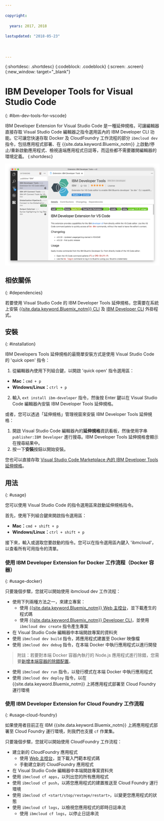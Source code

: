 ```yaml
---

copyright:

  years: 2017, 2018

lastupdated: "2018-05-23"



---
```


{:shortdesc: .shortdesc}
{:codeblock: .codeblock}
{:screen: .screen}
{:new_window: target="_blank"}

# IBM Developer Tools for Visual Studio Code
{: #ibm-dev-tools-for-vscode}

IBM Developer Extension for Visual Studio Code 是一種延伸規格，可讓編輯器直接存取 Visual Studio Code 編輯器之指令選用區內的 IBM Developer CLI 功能。它可讓您快速存取 Docker 及 CloudFoundry 工作流程的部分 `ibmcloud dev` 指令，包括應用程式部署、在 {{site.data.keyword.Bluemix_notm}} 上啟動/停止/重新啟動應用程式、檢視遠端應用程式日誌等，而這些都不需要離開編輯器的環境定義。
{:shortdesc}

![IBM Developer Tools 延伸規格下載畫面的畫面擷取。](vscode.png "Visual Studio Code 內的延伸規格下載畫面")

## 相依關係
{: #dependencies}

若要使用 Visual Studio Code 的 IBM Developer Tools 延伸規格，您需要在系統上安裝 [{{site.data.keyword.Bluemix_notm}} CLI](https://plugins.ng.bluemix.net/ui/home.html) 及 [IBM Developer CLI](index.html) 外掛程式。

## 安裝
{: #installation}

IBM Developers Tools 延伸規格的最簡單安裝方式是使用 Visual Studio Code 的 'quick open' 指令：

1. 從編輯器內使用下列組合鍵，以開啟 'quick open' 指令選用區：

  * **Mac：**`cmd + p`
  * **Windows/Linux：**`ctrl + p`

2. 輸入 `ext install ibm-developer` 指令，然後按 Enter 鍵以在 Visual Studio Code 編輯器內安裝 IBM Developer Tools 延伸規格。

或者，您可以透過「延伸規格」管理視窗來安裝 IBM Developer Tools 延伸規格：

1. 開啟 Visual Studio Code 編輯器內的**延伸規格**資訊看板，然後使用字串 `publisher:IBM Developer` 進行搜尋。IBM Developer Tools 延伸規格會顯示在搜尋結果中。  
2. 按一下**安裝**按鈕以開始安裝。

您也可以直接存取 [Visual Studio Code Marketplace 內的 IBM Developer Tools 延伸規格](https://marketplace.visualstudio.com/items?itemName=IBM.ibm-developer)。

## 用法
{: #usage}

您可以使用 Visual Studio Code 的指令選用區來啟動延伸規格指令。

首先，使用下列組合鍵來開啟指令選用區：

* **Mac：**`cmd + shift + p`
* **Windows/Linux：**`ctrl + shift + p`

接下來，輸入或選取您要啟動的指令。您可以在指令選用區內鍵入 'ibmcloud'，以查看所有可用指令的清單。

### 使用 IBM Developer Extension for Docker 工作流程（Docker 容器）
{: #usage-docker}

只要幾個步驟，您就可以開始使用 ibmcloud dev 工作流程：
* 使用下列兩種方法之一，來建立專案：
  * 使用 [{{site.data.keyword.Bluemix_notm}} Web 主控台](https://console.ng.bluemix.net/developer/getting-started/)，並下載產生的程式碼
  * 使用 [{{site.data.keyword.Bluemix_notm}} Developer CLI](index.html)，並使用 `ibmcloud dev create` 指令產生專案
* 在 Visual Studio Code 編輯器中本端開啟專案的資料夾
* 使用 `ibmcloud dev build` 指令，將應用程式建置至 Docker 映像檔
* 使用 `ibmcloud dev debug` 指令，在本端 Docker 中執行應用程式以進行開發
> 附註：若要對本端 Docker 容器內執行的 Node.js 應用程式進行除錯，您需要[新增本端容器的除錯配置](https://github.com/IBM-Bluemix/ibm-developer-extension-vscode#debugging-nodejs-apps-within-the-local-docker-container)。
* 使用 `ibmcloud dev run` 指令，以發行模式在本端 Docker 中執行應用程式
* 使用 `ibmcloud dev deploy` 指令，以在 {{site.data.keyword.Bluemix_notm}} 上將應用程式部署至 Cloud Foundry 運行環境

### 使用 IBM Developer Extension for Cloud Foundry 工作流程
{: #usage-cloud-foundry}

如果使用者目前正在 IBM {{site.data.keyword.Bluemix_notm}} 上將應用程式部署至 Cloud Foundry 運行環境，則我們也支援 `cf` 作業集。

只要幾個步驟，您就可以開始使用 CloudFoundry 工作流程：
* 建立新的 CloudFoundry 應用程式
  * 使用 [Web 主控台](https://console.ng.bluemix.net/dashboard/cf-apps)，並下載入門範本程式碼
  * 手動建立新的 CloudFoundry 應用程式
* 在 Visual Studio Code 編輯器中本端開啟專案資料夾
* 使用 `ibmcloud cf apps`，以列出您的所有應用程式
* 使用 `ibmcloud cf push`，以將您應用程式的建置推送至 Cloud Foundry 運行環境
* 使用 `ibmcloud cf <start/stop/restage/restart>`，以變更您應用程式的狀態
* 使用 `ibmcloud cf logs`，以檢視您應用程式的即時日誌串流
  * 使用 `ibmcloud cf logs`，以停止日誌串流
